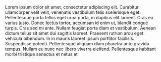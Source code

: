 Lorem ipsum dolor sit amet, consectetur adipiscing elit. Curabitur ullamcorper velit velit, venenatis vestibulum felis scelerisque eget. Pellentesque porta tellus eget urna porta, in dapibus elit laoreet. Cras eu varius justo. Donec lectus tortor, accumsan id enim ut, blandit congue turpis. Cras sed mi ante. Nullam feugiat porta diam et vestibulum. Aenean dictum tellus sit amet dui sagittis laoreet. Praesent rutrum arcu eget vehicula bibendum. In in mauris laoreet ipsum porttitor facilisis. Suspendisse potenti. Pellentesque aliquam diam pharetra ante gravida tempus. Nullam eu nunc nec libero viverra eleifend. Pellentesque habitant morbi tristique senectus et netus et 